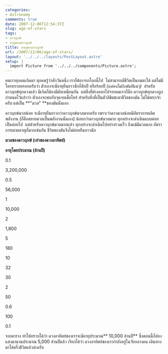 ```yaml
---
categories:
- Astronomy
comments: true
date: 2007-12-06T12:54:37Z
slug: age-of-stars
tags:
- ดาวฤกษ์
- อายุของดาวฤกษ์
title: อายุของดาวฤกษ์
url: /2007/12/06/age-of-stars/
layout: '../../../layouts/PostLayout.astro'
setup: |
  import Picture from '../../../components/Picture.astro';
---
```


คนเราทุกคนเกิดมา ทุกคนรู้ว่าสักวันหนึ่ง เราก็ต้องจากโลกนี้ไป  ไม่สามารถมีชีวิตเป็นอมตะได้ แต่ไม่มีใครทราบหรอกครับว่า ตัวเองจะมีอายุยืนยาวซักกี่สิบปี หรือร้อยปี _(แต่คงไม่ถึงพันปีแน่ๆ)_  สำหรับดาวฤกษ์ทุกดวงแล้ว มีเกิดก็ต้องมีดับเหมือนกัน  แต่สิ่งที่ต่างออกไปจากคนเราก็คือ ดาวฤกษ์ทุกดวงถูกกำหนดไว้แล้วว่า ตัวเองจะพบกับจุดจบเมื่อไหร่ สำหรับสิ่งที่เป็นตัวลิขิตชะตาชีวิตของมัน ไม่ใช่พระเจ้าครับ แต่เป็น **"มวล" **ของมันนั่นเอง

ดาวฤกษ์มวลน้อย จะมีอายุยืนยาวกว่าดาวฤกษ์มวลมากครับ เพราะว่าดาวมวลน้อยมีอัตราการผลิตพลังงาน (ก็คือสลายมวลเป็นพลังงานนั่นเอง) น้อยกว่าดาวฤกษ์มวลมาก ทุกอย่างจะดำเนินแบบค่อยเป็นค่อยไป  แต่สำหรับดาวฤกษ์มวลมากแล้ว ทุกอย่างจะดำเนินไปอย่างรวดเร็ว ถึงแม้มีมวลมาก อัตราการเผาผลาญก็มากเช่นกัน ชีวิตของมันจึงไม่ค่อยยืนยาวนัก








**มวลของดาวฤกษ์ (เท่าของดวงอาทิตย์)**


**อายุโดยประมาณ (ล้านปี)**






0.1


3,200,000






0.5


56,000






1


10,000






2


1,800






5


180






10


32






30


2






50


0.6






100


0.1









จากตาราง ทำให้ทราบได้ว่า ดวงอาทิตย์ของเราจะมีอายุประมาณ** 10,000 ล้านปี** ซึ่งตอนนี้ก็ส่องแสงมานานประมาณ 5,000 ล้านปีแล้ว เรียกได้ว่า ดวงอาทิตย์ของเรากำลังอยู่ในวัยกลางคน เดินทางมาได้ครึ่งชีวิตแล้วล่ะครับ
